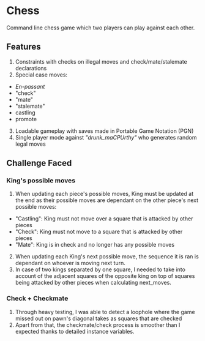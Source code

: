 # Chess
Command line chess game which two players can play against each other.

## Features
1. Constraints with checks on illegal moves and check/mate/stalemate declarations
2. Special case moves:
  - <em>En-passant</em>
  - "check"
  - "mate"
  - "stalemate"
  - castling
  - promote
3. Loadable gameplay with saves made in Portable Game Notation (PGN)
4. Single player mode against <em>"drunk_maCPUrthy"</em> who generates random legal moves

## Challenge Faced
### King's possible moves
1. When updating each piece's possible moves, King must be updated at the end as their possible moves are dependant on the other piece's next possible moves:
  - "Castling": King must not move over a square that is attacked by other pieces
  - "Check": King must not move to a square that is attacked by other pieces
  - "Mate": King is in check and no longer has any possible moves
2. When updating each King's next possible move, the sequence it is ran is dependant on whoever is moving next turn.
3. In case of two kings separated by one square, I needed to take into account of the adjacent squares of the opposite king on top of squares being attacked by other pieces when calculating next_moves.

### Check + Checkmate
1. Through heavy testing, I was able to detect a loophole where the game missed out on pawn's diagonal takes as squares that are checked
2. Apart from that, the checkmate/check process is smoother than I expected thanks to detailed instance variables.